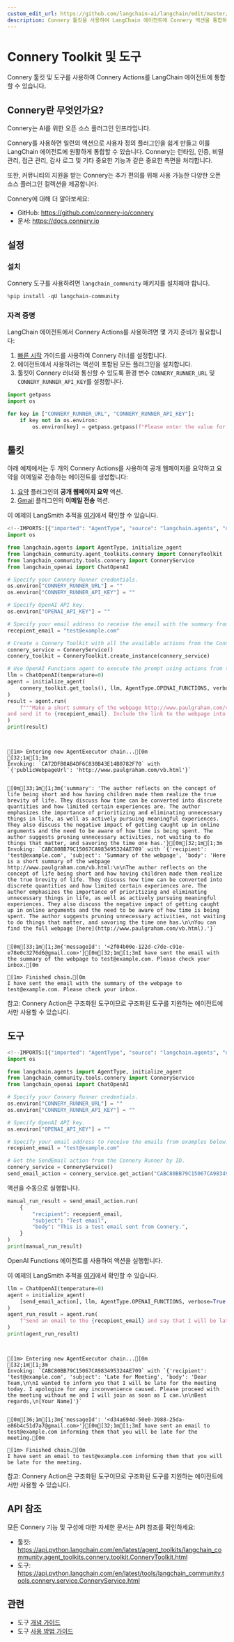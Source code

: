 ```yaml
---
custom_edit_url: https://github.com/langchain-ai/langchain/edit/master/docs/docs/integrations/tools/connery.ipynb
description: Connery 툴킷을 사용하여 LangChain 에이전트에 Connery 액션을 통합하는 방법과 설치 및 설정 절차를 안내합니다.
---
```


# Connery Toolkit 및 도구

Connery 툴킷 및 도구를 사용하여 Connery Actions를 LangChain 에이전트에 통합할 수 있습니다.

## Connery란 무엇인가요?

Connery는 AI를 위한 오픈 소스 플러그인 인프라입니다.

Connery를 사용하면 일련의 액션으로 사용자 정의 플러그인을 쉽게 만들고 이를 LangChain 에이전트에 원활하게 통합할 수 있습니다. Connery는 런타임, 인증, 비밀 관리, 접근 관리, 감사 로그 및 기타 중요한 기능과 같은 중요한 측면을 처리합니다.

또한, 커뮤니티의 지원을 받는 Connery는 추가 편의를 위해 사용 가능한 다양한 오픈 소스 플러그인 컬렉션을 제공합니다.

Connery에 대해 더 알아보세요:

- GitHub: https://github.com/connery-io/connery
- 문서: https://docs.connery.io

## 설정

### 설치

Connery 도구를 사용하려면 `langchain_community` 패키지를 설치해야 합니다.

```python
%pip install -qU langchain-community
```


### 자격 증명

LangChain 에이전트에서 Connery Actions를 사용하려면 몇 가지 준비가 필요합니다:

1. [빠른 시작](https://docs.connery.io/docs/runner/quick-start/) 가이드를 사용하여 Connery 러너를 설정합니다.
2. 에이전트에서 사용하려는 액션이 포함된 모든 플러그인을 설치합니다.
3. 툴킷이 Connery 러너와 통신할 수 있도록 환경 변수 `CONNERY_RUNNER_URL` 및 `CONNERY_RUNNER_API_KEY`를 설정합니다.

```python
import getpass
import os

for key in ["CONNERY_RUNNER_URL", "CONNERY_RUNNER_API_KEY"]:
    if key not in os.environ:
        os.environ[key] = getpass.getpass(f"Please enter the value for {key}: ")
```


## 툴킷

아래 예제에서는 두 개의 Connery Actions를 사용하여 공개 웹페이지를 요약하고 요약을 이메일로 전송하는 에이전트를 생성합니다:

1. [요약](https://github.com/connery-io/summarization-plugin) 플러그인의 **공개 웹페이지 요약** 액션.
2. [Gmail](https://github.com/connery-io/gmail) 플러그인의 **이메일 전송** 액션.

이 예제의 LangSmith 추적을 [여기](https://smith.langchain.com/public/4af5385a-afe9-46f6-8a53-57fe2d63c5bc/r)에서 확인할 수 있습니다.

```python
<!--IMPORTS:[{"imported": "AgentType", "source": "langchain.agents", "docs": "https://api.python.langchain.com/en/latest/agents/langchain.agents.agent_types.AgentType.html", "title": "Connery Toolkit and Tools"}, {"imported": "initialize_agent", "source": "langchain.agents", "docs": "https://api.python.langchain.com/en/latest/agents/langchain.agents.initialize.initialize_agent.html", "title": "Connery Toolkit and Tools"}, {"imported": "ConneryToolkit", "source": "langchain_community.agent_toolkits.connery", "docs": "https://api.python.langchain.com/en/latest/agent_toolkits/langchain_community.agent_toolkits.connery.toolkit.ConneryToolkit.html", "title": "Connery Toolkit and Tools"}, {"imported": "ConneryService", "source": "langchain_community.tools.connery", "docs": "https://api.python.langchain.com/en/latest/tools/langchain_community.tools.connery.service.ConneryService.html", "title": "Connery Toolkit and Tools"}, {"imported": "ChatOpenAI", "source": "langchain_openai", "docs": "https://api.python.langchain.com/en/latest/chat_models/langchain_openai.chat_models.base.ChatOpenAI.html", "title": "Connery Toolkit and Tools"}]-->
import os

from langchain.agents import AgentType, initialize_agent
from langchain_community.agent_toolkits.connery import ConneryToolkit
from langchain_community.tools.connery import ConneryService
from langchain_openai import ChatOpenAI

# Specify your Connery Runner credentials.
os.environ["CONNERY_RUNNER_URL"] = ""
os.environ["CONNERY_RUNNER_API_KEY"] = ""

# Specify OpenAI API key.
os.environ["OPENAI_API_KEY"] = ""

# Specify your email address to receive the email with the summary from example below.
recepient_email = "test@example.com"

# Create a Connery Toolkit with all the available actions from the Connery Runner.
connery_service = ConneryService()
connery_toolkit = ConneryToolkit.create_instance(connery_service)

# Use OpenAI Functions agent to execute the prompt using actions from the Connery Toolkit.
llm = ChatOpenAI(temperature=0)
agent = initialize_agent(
    connery_toolkit.get_tools(), llm, AgentType.OPENAI_FUNCTIONS, verbose=True
)
result = agent.run(
    f"""Make a short summary of the webpage http://www.paulgraham.com/vb.html in three sentences
and send it to {recepient_email}. Include the link to the webpage into the body of the email."""
)
print(result)
```

```output


[1m> Entering new AgentExecutor chain...[0m
[32;1m[1;3m
Invoking: `CA72DFB0AB4DF6C830B43E14B0782F70` with `{'publicWebpageUrl': 'http://www.paulgraham.com/vb.html'}`


[0m[33;1m[1;3m{'summary': 'The author reflects on the concept of life being short and how having children made them realize the true brevity of life. They discuss how time can be converted into discrete quantities and how limited certain experiences are. The author emphasizes the importance of prioritizing and eliminating unnecessary things in life, as well as actively pursuing meaningful experiences. They also discuss the negative impact of getting caught up in online arguments and the need to be aware of how time is being spent. The author suggests pruning unnecessary activities, not waiting to do things that matter, and savoring the time one has.'}[0m[32;1m[1;3m
Invoking: `CABC80BB79C15067CA983495324AE709` with `{'recipient': 'test@example.com', 'subject': 'Summary of the webpage', 'body': 'Here is a short summary of the webpage http://www.paulgraham.com/vb.html:\n\nThe author reflects on the concept of life being short and how having children made them realize the true brevity of life. They discuss how time can be converted into discrete quantities and how limited certain experiences are. The author emphasizes the importance of prioritizing and eliminating unnecessary things in life, as well as actively pursuing meaningful experiences. They also discuss the negative impact of getting caught up in online arguments and the need to be aware of how time is being spent. The author suggests pruning unnecessary activities, not waiting to do things that matter, and savoring the time one has.\n\nYou can find the full webpage [here](http://www.paulgraham.com/vb.html).'}`


[0m[33;1m[1;3m{'messageId': '<2f04b00e-122d-c7de-c91e-e78e0c3276d6@gmail.com>'}[0m[32;1m[1;3mI have sent the email with the summary of the webpage to test@example.com. Please check your inbox.[0m

[1m> Finished chain.[0m
I have sent the email with the summary of the webpage to test@example.com. Please check your inbox.
```

참고: Connery Action은 구조화된 도구이므로 구조화된 도구를 지원하는 에이전트에서만 사용할 수 있습니다.

## 도구

```python
<!--IMPORTS:[{"imported": "AgentType", "source": "langchain.agents", "docs": "https://api.python.langchain.com/en/latest/agents/langchain.agents.agent_types.AgentType.html", "title": "Connery Toolkit and Tools"}, {"imported": "initialize_agent", "source": "langchain.agents", "docs": "https://api.python.langchain.com/en/latest/agents/langchain.agents.initialize.initialize_agent.html", "title": "Connery Toolkit and Tools"}, {"imported": "ConneryService", "source": "langchain_community.tools.connery", "docs": "https://api.python.langchain.com/en/latest/tools/langchain_community.tools.connery.service.ConneryService.html", "title": "Connery Toolkit and Tools"}, {"imported": "ChatOpenAI", "source": "langchain_openai", "docs": "https://api.python.langchain.com/en/latest/chat_models/langchain_openai.chat_models.base.ChatOpenAI.html", "title": "Connery Toolkit and Tools"}]-->
import os

from langchain.agents import AgentType, initialize_agent
from langchain_community.tools.connery import ConneryService
from langchain_openai import ChatOpenAI

# Specify your Connery Runner credentials.
os.environ["CONNERY_RUNNER_URL"] = ""
os.environ["CONNERY_RUNNER_API_KEY"] = ""

# Specify OpenAI API key.
os.environ["OPENAI_API_KEY"] = ""

# Specify your email address to receive the emails from examples below.
recepient_email = "test@example.com"

# Get the SendEmail action from the Connery Runner by ID.
connery_service = ConneryService()
send_email_action = connery_service.get_action("CABC80BB79C15067CA983495324AE709")
```


액션을 수동으로 실행합니다.

```python
manual_run_result = send_email_action.run(
    {
        "recipient": recepient_email,
        "subject": "Test email",
        "body": "This is a test email sent from Connery.",
    }
)
print(manual_run_result)
```


OpenAI Functions 에이전트를 사용하여 액션을 실행합니다.

이 예제의 LangSmith 추적을 [여기](https://smith.langchain.com/public/a37d216f-c121-46da-a428-0e09dc19b1dc/r)에서 확인할 수 있습니다.

```python
llm = ChatOpenAI(temperature=0)
agent = initialize_agent(
    [send_email_action], llm, AgentType.OPENAI_FUNCTIONS, verbose=True
)
agent_run_result = agent.run(
    f"Send an email to the {recepient_email} and say that I will be late for the meeting."
)
print(agent_run_result)
```

```output


[1m> Entering new AgentExecutor chain...[0m
[32;1m[1;3m
Invoking: `CABC80BB79C15067CA983495324AE709` with `{'recipient': 'test@example.com', 'subject': 'Late for Meeting', 'body': 'Dear Team,\n\nI wanted to inform you that I will be late for the meeting today. I apologize for any inconvenience caused. Please proceed with the meeting without me and I will join as soon as I can.\n\nBest regards,\n[Your Name]'}`


[0m[36;1m[1;3m{'messageId': '<d34a694d-50e0-3988-25da-e86b4c51d7a7@gmail.com>'}[0m[32;1m[1;3mI have sent an email to test@example.com informing them that you will be late for the meeting.[0m

[1m> Finished chain.[0m
I have sent an email to test@example.com informing them that you will be late for the meeting.
```

참고: Connery Action은 구조화된 도구이므로 구조화된 도구를 지원하는 에이전트에서만 사용할 수 있습니다.

## API 참조

모든 Connery 기능 및 구성에 대한 자세한 문서는 API 참조를 확인하세요:

- 툴킷: https://api.python.langchain.com/en/latest/agent_toolkits/langchain_community.agent_toolkits.connery.toolkit.ConneryToolkit.html
- 도구: https://api.python.langchain.com/en/latest/tools/langchain_community.tools.connery.service.ConneryService.html

## 관련

- 도구 [개념 가이드](/docs/concepts/#tools)
- 도구 [사용 방법 가이드](/docs/how_to/#tools)